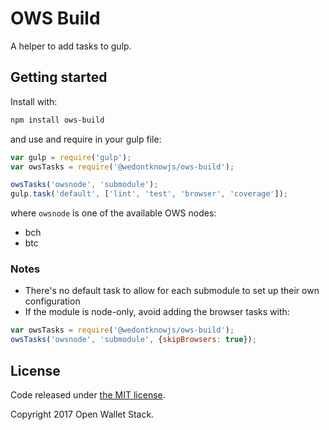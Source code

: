 OWS Build
=======

A helper to add tasks to gulp.

## Getting started

Install with:

```sh
npm install ows-build
```

and use and require in your gulp file: 

```javascript
var gulp = require('gulp');
var owsTasks = require('@wedontknowjs/ows-build');

owsTasks('owsnode', 'submodule');
gulp.task('default', ['lint', 'test', 'browser', 'coverage']);
```

where `owsnode` is one of the available OWS nodes:
- bch
- btc

### Notes

* There's no default task to allow for each submodule to set up their own configuration
* If the module is node-only, avoid adding the browser tasks with:
```javascript
var owsTasks = require('@wedontknowjs/ows-build');
owsTasks('owsnode', 'submodule', {skipBrowsers: true});
```

## License

Code released under [the MIT license](https://github.com/owstack/ows-build/blob/master/LICENSE).

Copyright 2017 Open Wallet Stack.
